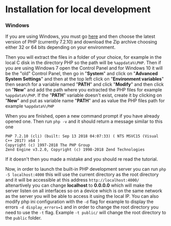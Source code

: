 # Installation for local development

### Windows

If you are using Windows, you must go [here](https://windows.php.net/download/) and then choose the latest version of PHP (currently 7.2.10) and download the Zip archive choosing either 32 or 64 bits depending on your environment.

Then you will extract the files in a folder of your choice, for example in the local C disk in the directory PHP so the path will be <code>%appdata%\PHP</code>. Then if you are using Windows 7 open the Control Panel and for Windows 10 it will be the "old" Control Panel, then go in "**System**" and click on "**Advanced System Settings**" and then at the top left click on "**Environment variables**" then search for a variable named "**PATH**" and click "**Modify**" and then click on "**New**" and add the path where you extracted the PHP files for example <code>%appdata%\PHP</code>. If the "**PATH**" variable doesn't exist, create it by clicking on "**New**" and put as variable name "**PATH**" and as value the PHP files path for example <code>%appdata%\PHP</code>

When you are finished, open a new command prompt if you have already opened one. Then run <code>php -v</code> and it should return a message similar to this one
<pre><code>PHP 7.2.10 (cli) (built: Sep 13 2018 04:07:33) ( NTS MSVC15 (Visual C++ 2017) x64 )
Copyright (c) 1997-2018 The PHP Group
Zend Engine v3.2.0, Copyright (c) 1998-2018 Zend Technologies</code></pre>
If it doesn't then you made a mistake and you should re read the tutorial.

Now, in order to launch the built-in PHP development server you can run <code>php -S localhost:4000</code> this will use the current directory as the root directory and it will be accessible at this address <code>http://localhost:4000/</code> altenartively you can change **localhost** to **0.0.0.0** which will make the server listen on all interfaces so on a device which is on the same network as the server you will be able to access it using the local IP. You can also modify php ini configuration with the <code>-d</code> flag for example to display the errors <code>-d display_errors=1</code> and in order to change the root directory you need to use the <code>-t</code> flag. Example <code>-t public/</code> will change the root directory to the <code>public</code> folder.